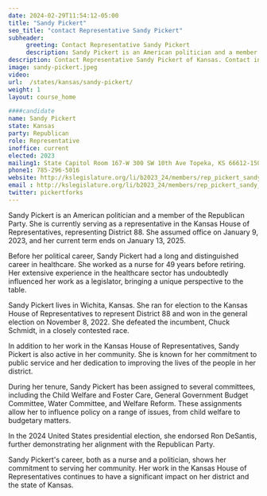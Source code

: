 ```yaml
---
date: 2024-02-29T11:54:12-05:00
title: "Sandy Pickert"
seo_title: "contact Representative Sandy Pickert"
subheader:
     greeting: Contact Representative Sandy Pickert
     description: Sandy Pickert is an American politician and a member of the Republican Party. She is currently serving as a representative in the Kansas House of Representatives, representing District 88. She assumed office on January 9, 2023, and her current term ends on January 13, 2025.
description: Contact Representative Sandy Pickert of Kansas. Contact information for Sandy Pickert includes email address, phone number, and mailing address.
image: sandy-pickert.jpeg
video:
url:  /states/kansas/sandy-pickert/
weight: 1
layout: course_home

####candidate
name: Sandy Pickert
state: Kansas
party: Republican
role: Representative
inoffice: current
elected: 2023
mailing1: State Capitol Room 167-W 300 SW 10th Ave Topeka, KS 66612-1504
phone1: 785-296-5016
website: http://kslegislature.org/li/b2023_24/members/rep_pickert_sandy_1/
email : http://kslegislature.org/li/b2023_24/members/rep_pickert_sandy_1/
twitter: pickertforks
---
```


Sandy Pickert is an American politician and a member of the Republican Party. She is currently serving as a representative in the Kansas House of Representatives, representing District 88. She assumed office on January 9, 2023, and her current term ends on January 13, 2025.

Before her political career, Sandy Pickert had a long and distinguished career in healthcare. She worked as a nurse for 49 years before retiring. Her extensive experience in the healthcare sector has undoubtedly influenced her work as a legislator, bringing a unique perspective to the table.

Sandy Pickert lives in Wichita, Kansas. She ran for election to the Kansas House of Representatives to represent District 88 and won in the general election on November 8, 2022. She defeated the incumbent, Chuck Schmidt, in a closely contested race.

In addition to her work in the Kansas House of Representatives, Sandy Pickert is also active in her community. She is known for her commitment to public service and her dedication to improving the lives of the people in her district.

During her tenure, Sandy Pickert has been assigned to several committees, including the Child Welfare and Foster Care, General Government Budget Committee, Water Committee, and Welfare Reform. These assignments allow her to influence policy on a range of issues, from child welfare to budgetary matters.

In the 2024 United States presidential election, she endorsed Ron DeSantis, further demonstrating her alignment with the Republican Party.

Sandy Pickert's career, both as a nurse and a politician, shows her commitment to serving her community. Her work in the Kansas House of Representatives continues to have a significant impact on her district and the state of Kansas.

